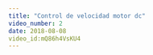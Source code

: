 ```yaml
---
title: "Control de velocidad motor dc"
video_number: 2
date: 2018-08-08
video_id:mQ86h4VsKU4
---
```

